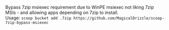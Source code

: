 Bypass 7zip msiexec requirement due to WinPE msiexec not liking 7zip MSIs - and allowing apps depending on 7zip to install.  
Usage: `scoop bucket add .7zip https://github.com/MagicalDrizzle/scoop-7zip-bypass-msiexec`
